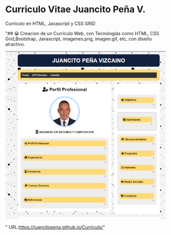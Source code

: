 # Curriculo Vitae Juancito Peña V.
Curriculo en HTML, Javascript y CSS GRID 

"## 😀 Creacion de un Curriculo Web, con Tecnologías como HTML, CSS Grid,Bootstrap,  Javascript, imagenes.png, imagen.gif, etc, con diseño atractivo.


![](CV-.png)

" URL:https://juancitopena.github.io/Curriculo/"


